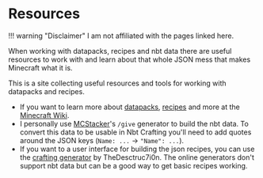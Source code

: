 # Resources

!!! warning "Disclaimer"
	I am not affiliated with the pages linked here.

When working with datapacks, recipes and nbt data there are useful resources to work with and learn about that whole JSON mess that makes Minecraft what it is.

This is a site collecting useful resources and tools for working with datapacks and recipes.

- If you want to learn more about [datapacks](https://minecraft.gamepedia.com/Data_Pack), [recipes](https://minecraft.gamepedia.com/Recipe) and more at the [Minecraft Wiki](https://minecraft.gamepedia.com/Minecraft_Wiki).
- I personally use [MCStacker](https://mcstacker.net)'s `/give` generator to build the nbt data. To convert this data to be usable in Nbt Crafting you'll need to add quotes around the JSON keys (`Name: ...` -> `"Name": ...`).
- If you want to a user interface for building the json recipes, you can use the [crafting generator](https://crafting.thedestruc7i0n.ca) by TheDesctruc7i0n. The online generators don't support nbt data but can be a good way to get basic recipes working.
